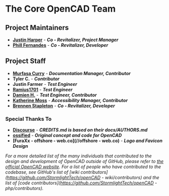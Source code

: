 # The Core OpenCAD Team

## Project Maintainers
* **[Justin Harper](//github.com/itsageekthing)**  -  ***Co - Revitalizer, Project Manager***
* **[Phill Fernandes](//github.com/phillf)**  -  ***Co - Revitalizer, Developer***

## Project Staff
* **[Murfasa Curry](//keybase.io/murfasa)** - ***Documentation Manager, Contributor***
* **Tyler C.** - ***Contributor***
* **Justin Farmer** - ***Test Engineer***
* **[Ramius1701](//keybase.io/ramius1701)** - ***Test Engineer*** 
* **[Damien H.](://keybase.io/petromaya)** - ***Test Engineer, Contributor***
* **[Katherine Moss](//keybase.io/Cambridgeport90)** - ***Accessibility Manager, Contributor***
* **[Brennen Stapleton](//keybase.io/termanator1128)** - ***Co - Revitalizer, Developer***

### Special Thanks To

* **[Discourse](//github.com/discourse)** - ***CREDITS.md is based on their docs/AUTHORS.md***
* **[ossified](//github.com/ossified)** - ***Original concept and code for OpenCAD***
* **[FuraXx  -  offshore - web.co](//offshore - web.co)** - ***Logo and Favicon Design***

*For a more detailed list of the many individuals that contributed to the design and development of OpenCAD outside of GitHub, please refer to [the official OpenCAD website](https://www.opencad.io).*
*For a list of people who have contributed to the codebase, see GitHub's list of [wiki contributors](https://github.com/StormlightTech/openCAD - wiki/contributors) and the list of [code contributors](https://github.com/StormlightTech/openCAD - php/contributors).*
